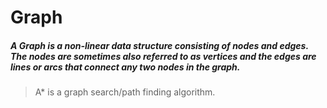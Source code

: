 # Graph

##### A Graph is a non-linear data structure consisting of nodes and edges. The nodes are sometimes also referred to as vertices and the edges are lines or arcs that connect any two nodes in the graph.
> A* is a graph search/path finding algorithm.
